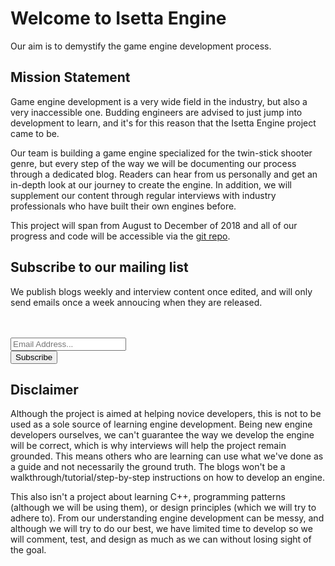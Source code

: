 # Welcome to Isetta Engine

Our aim is to demystify the game engine development process.

## Mission Statement

Game engine development is a very wide field in the industry, but also a very inaccessible one. Budding engineers are advised to just jump into development to learn, and it's for this reason that the Isetta Engine project came to be.

Our team is building a game engine specialized for the twin-stick shooter genre, but every step of the way we will be documenting our process through a dedicated blog. Readers can hear from us personally and get an in-depth look at our journey to create the engine.
In addition, we will supplement our content through regular interviews with industry professionals who have built their own engines before.

This project will span from August to December of 2018 and all of our progress and code will be accessible via the [git repo](https://github.com/Isetta-Team/Isetta-Engine).

<!-- Begin MailChimp Signup Form -->
<link href="//cdn-images.mailchimp.com/embedcode/classic-10_7.css" rel="stylesheet" type="text/css">
<div id="mc_embed_signup">
	<form action="https://isetta.us19.list-manage.com/subscribe/post?u=1d83cb806c55e205be26db856&amp;id=860c7d79cf" method="post" id="mc-embedded-subscribe-form" name="mc-embedded-subscribe-form" class="validate" target="_blank" novalidate>
	    <div id="mc_embed_signup_scroll">
			<h2>Subscribe to our mailing list</h2>
			<p>We publish blogs weekly and interview content once edited, and will only send emails once a week annoucing when they are released.</p>
			<br><br>
			<div class="mc-field-group">
				<label for="mce-EMAIL"> </label>
				<input type="email" placeholder="Email Address..." name="EMAIL" class="required email" id="mce-EMAIL">
			</div>
			<div id="mce-responses" class="clear">
				<div class="response" id="mce-error-response" style="display:none"></div>
				<div class="response" id="mce-success-response" style="display:none"></div>
			</div>
		    <div style="position: absolute; left: -5000px;" aria-hidden="true">
		    	<input type="text" name="b_1d83cb806c55e205be26db856_860c7d79cf" tabindex="-1" value="">
		    </div>
		    <div class="clear" id="submit-button">
		    	<input type="submit" value="Subscribe" name="subscribe" id="mc-embedded-subscribe" class="button">
		    </div>
	    </div>
	</form>
</div>
<!--End mc_embed_signup-->

## Disclaimer

Although the project is aimed at helping novice developers, this is not to be used as a sole source of learning engine development. Being new engine developers ourselves, we can't guarantee the way we develop the engine will be correct, which is why interviews will help the project remain grounded. This means others who are learning can use what we've done as a guide and not necessarily the ground truth. The blogs won't be a walkthrough/tutorial/step-by-step instructions on how to develop an engine.

This also isn't a project about learning C++, programming patterns (although we will be using them), or design principles (which we will try to adhere to). From our understanding engine development can be messy, and although we will try to do our best, we have limited time to develop so we will comment, test, and design as much as we can without losing sight of the goal.

